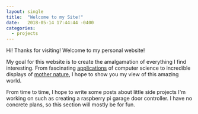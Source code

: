 ```yaml
---
layout: single
title:  "Welcome to my Site!"
date:   2018-05-14 17:44:44 -0400
categories:
  - projects
---
```

Hi! Thanks for visiting! Welcome to my personal website!

My goal for this website is to create the amalgamation of everything I find interesting. From fascinating [applications][projects] of computer science to incredible displays of [mother nature][adventures], I hope to show you my view of this amazing world.  

From time to time, I hope to write some posts about little side projects I'm working on such as creating a raspberry pi garage door controller. I have no concrete plans, so this section will mostly be for fun.  

[adventures]: /adventures
[projects]: /projects
